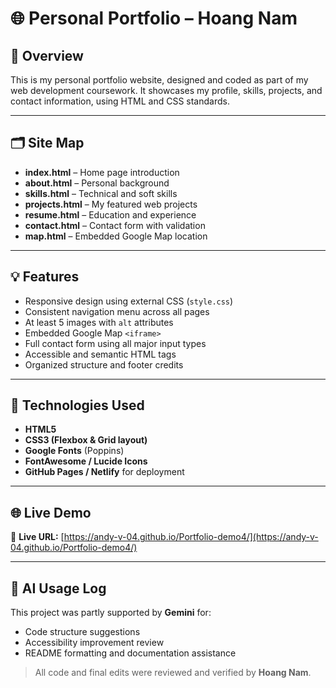 # 🌐 Personal Portfolio – Hoang Nam

## 👋 Overview
This is my personal portfolio website, designed and coded as part of my web development coursework.
It showcases my profile, skills, projects, and contact information, using HTML and CSS standards.

---

## 🗂️ Site Map
- **index.html** – Home page introduction
- **about.html** – Personal background
- **skills.html** – Technical and soft skills
- **projects.html** – My featured web projects
- **resume.html** – Education and experience
- **contact.html** – Contact form with validation
- **map.html** – Embedded Google Map location

---

## 💡 Features
- Responsive design using external CSS (`style.css`)
- Consistent navigation menu across all pages
- At least 5 images with `alt` attributes
- Embedded Google Map `<iframe>`
- Full contact form using all major input types
- Accessible and semantic HTML tags
- Organized structure and footer credits

---

## 🧩 Technologies Used
- **HTML5**
- **CSS3 (Flexbox & Grid layout)**
- **Google Fonts** (Poppins)
- **FontAwesome / Lucide Icons**
- **GitHub Pages / Netlify** for deployment

---

## 🌐 Live Demo
🔗 **Live URL:** [https://andy-v-04.github.io/Portfolio-demo4/](https://andy-v-04.github.io/Portfolio-demo4/)

---

## 🤖 AI Usage Log
This project was partly supported by **Gemini** for:
- Code structure suggestions
- Accessibility improvement review
- README formatting and documentation assistance
> All code and final edits were reviewed and verified by **Hoang Nam**.

